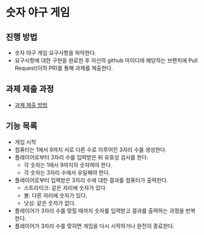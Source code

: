 # 숫자 야구 게임
## 진행 방법
* 숫자 야구 게임 요구사항을 파악한다.
* 요구사항에 대한 구현을 완료한 후 자신의 github 아이디에 해당하는 브랜치에 Pull Request(이하 PR)를 통해 과제를 제출한다.

## 과제 제출 과정
* [과제 제출 방법](https://github.com/next-step/nextstep-docs/tree/master/precourse)

## 기능 목록
* 게임 시작
* 컴퓨터는 1에서 9까지 서로 다른 수로 이루어진 3자리 수를 생성한다.
* 플레이어로부터 3자리 수를 입력받은 뒤 유효성 검사를 한다.
  * 각 숫자는 1에서 9까지의 숫자여야 한다.
  * 각 숫자는 3자리 수에서 유일해야 한다.
* 플레이어로부터 입력받은 3자리 수에 대한 결과를 컴퓨터가 출력한다.
  * 스트라이크: 같은 자리에 숫자가 있다.
  * 볼: 다른 자리에 숫자가 있다.
  * 낫싱: 같은 숫자가 없다.
* 플레이어가 3자리 수를 맞힐 때까지 숫자를 입력받고 결과를 출력하는 과정을 반복한다.
* 플레이어가 3자리 수를 맞히면 게임을 다시 시작하거나 완전히 종료한다.
